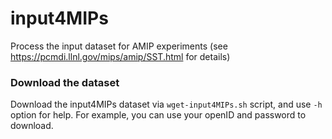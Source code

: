# input4MIPs
Process the input dataset for AMIP experiments (see https://pcmdi.llnl.gov/mips/amip/SST.html for details)

### Download the dataset
Download the input4MIPs dataset via `wget-input4MIPs.sh` script, and use `-h` option for help. For example, you can use your openID and password to download.

